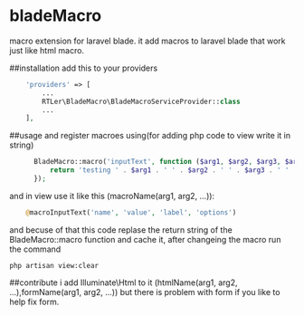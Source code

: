 # bladeMacro
macro extension for laravel blade.
it add macros to laravel blade that work just like html macro.

##installation
add this to your providers
```php
    'providers' => [
		...
        RTLer\BladeMacro\BladeMacroServiceProvider::class
		...
    ],
```

##usage
and register macroes using(for adding php code to view write it in string)
```php
      BladeMacro::macro('inputText', function ($arg1, $arg2, $arg3, $arg4) {
          return 'testing ' . $arg1 . ' ' . $arg2 . ' ' . $arg3 . ' ' . $arg4;
      });
```

and in view use it like this (macroName(arg1, arg2, ...)):
```php
    @macroInputText('name', 'value', 'label', 'options')
```

and becuse of that this code replase the return string of the BladeMacro::macro function and cache it, after changeing the macro
run the command 
```
php artisan view:clear
```

##contribute
i add Illuminate\Html to it (htmlName(arg1, arg2, ...),formName(arg1, arg2, ...)) but there is problem with form 
if you like to help fix form. 

